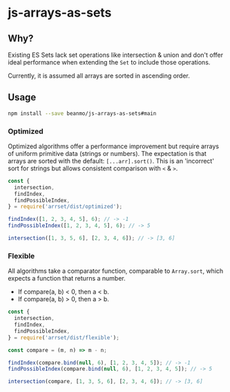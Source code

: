 # js-arrays-as-sets

## Why?

Existing ES Sets lack set operations like intersection & union and don't offer ideal performance when extending the `Set` to include those operations.

Currently, it is assumed all arrays are sorted in ascending order.

## Usage

```sh
npm install --save beanmo/js-arrays-as-sets#main
```

### Optimized

Optimized algorithms offer a performance improvement but require arrays of uniform primitive data (strings or numbers). The expectation is that arrays are sorted with the default: `[...arr].sort()`. This is an 'incorrect' sort for strings but allows consistent comparison with `<` & `>`.

```js
const {
  intersection,
  findIndex,
  findPossibleIndex,
} = require('arrset/dist/optimized');

findIndex([1, 2, 3, 4, 5], 6); // -> -1
findPossibleIndex([1, 2, 3, 4, 5], 6); // -> 5

intersection([1, 3, 5, 6], [2, 3, 4, 6]); // -> [3, 6]
```

### Flexible

All algorithms take a comparator function, comparable to `Array.sort`, which expects a function that returns a number.

- If compare(a, b) < 0, then a < b.
- If compare(a, b) > 0, then a > b.

```js
const {
  intersection,
  findIndex,
  findPossibleIndex,
} = require('arrset/dist/flexible');

const compare = (m, n) => m - n;

findIndex(compare.bind(null, 6), [1, 2, 3, 4, 5]); // -> -1
findPossibleIndex(compare.bind(null, 6), [1, 2, 3, 4, 5]); // -> 5

intersection(compare, [1, 3, 5, 6], [2, 3, 4, 6]); // -> [3, 6]
```
